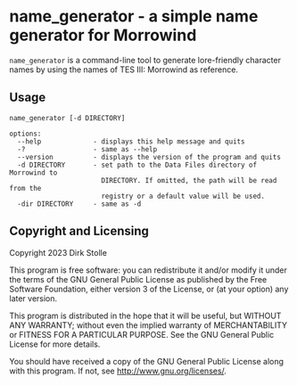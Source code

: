 # name_generator - a simple name generator for Morrowind

`name_generator` is a command-line tool to generate lore-friendly character
names by using the names of TES III: Morrowind as reference.

## Usage

```
name_generator [-d DIRECTORY]

options:
  --help             - displays this help message and quits
  -?                 - same as --help
  --version          - displays the version of the program and quits
  -d DIRECTORY       - set path to the Data Files directory of Morrowind to
                       DIRECTORY. If omitted, the path will be read from the
                       registry or a default value will be used.
  -dir DIRECTORY     - same as -d
```

## Copyright and Licensing

Copyright 2023  Dirk Stolle

This program is free software: you can redistribute it and/or modify
it under the terms of the GNU General Public License as published by
the Free Software Foundation, either version 3 of the License, or
(at your option) any later version.

This program is distributed in the hope that it will be useful,
but WITHOUT ANY WARRANTY; without even the implied warranty of
MERCHANTABILITY or FITNESS FOR A PARTICULAR PURPOSE.  See the
GNU General Public License for more details.

You should have received a copy of the GNU General Public License
along with this program.  If not, see <http://www.gnu.org/licenses/>.
